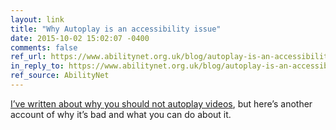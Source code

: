 ```yaml
---
layout: link
title: "Why Autoplay is an accessibility issue"
date: 2015-10-02 15:02:07 -0400
comments: false
ref_url: https://www.abilitynet.org.uk/blog/autoplay-is-an-accessibility-issue
in_reply_to: https://www.abilitynet.org.uk/blog/autoplay-is-an-accessibility-issue
ref_source: AbilityNet
---
```


[I’ve written about why you should not autoplay videos](https://www.aaron-gustafson.com/notebook/autoplay-dont-do-it/), but here’s another account of why it’s bad and what you can do about it.